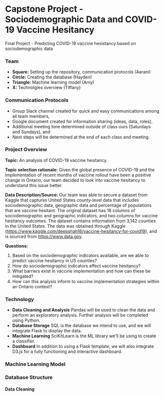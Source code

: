 # Capstone Project - Sociodemographic Data and COVID-19 Vaccine Hesitancy
Final Project - Predicting COVID-19 vaccine hesistancy based on sociodemographic data

### Team
* **Square:** Setting up the repository, communication protocols (Aarani)
* **Circle:** Creating the database (Hayden)
* **Triangle:** Machine learning model (Amy)
* **X:** Technolgies overview (Tiffany)

### Communication Protocols
* Group Slack channel created for quick and easy communications among all team members,
* Google document created for information sharing (ideas, data, roles),
* Additional meeting time determined outside of class ours (Saturdays and Sundays), and
* Next steps will be determined at the end of each class and meeting.

### Project Overview
**Topic:** An analysis of COVID-19 vaccine hesitancy.

**Topic selection rationale:** Given the global presence of COVID-19 and the implementation of recent months of vaccine rollout have been a positive change in Ontario, our team decided to look into vaccine hesitancy to understand this issue better.

**Data Description/Source:** Our team was able to secure a dataset from Kaggle that captures United States county-level data that includes sociodemographic data, geographic data and percentage of populations that are vaccine hesitant. The original dataset has 18 columns of sociodemographic and geographic indicators, and two columns for vaccine hesitancy outcomes. The dataset contains information from 3,142 counties in the United States. The data was obtained through Kaggle (https://www.kaggle.com/deepshah16/vaccine-hesitancy-for-covid19), and is sourced from https://www.data.gov.

**Questions:**
1. Based on the sociodemographic indicators available, are we able to predict vaccine hesitancy in US counties?
2. How do sociodemographic indicators affect vaccine hesitancy?
3. What barriers exist in vaccine implementation and how can these be mitigated?
4. How can this analysis inform to vaccine implementation strategies within an Ontario context?

### Technology
* **Data Cleaning and Analysis**
Pandas will be used to clean the data and perform an exploratory analysis. Further analysis will be completed using Python.
* **Database Storage**
SQL is the database we intend to use, and we will integrate Flask to display the data.
* **Machine Learning**
SciKitLearn is the ML library we'll be using to create a classifier.
* **Dashboard**
In addition to using a Flask template, we will also integrate D3.js for a fully functioning and interactive dashboard. 

### Machine Learning Model

### Database Structure

#### Data Cleaning
